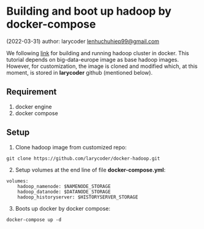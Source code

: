 # Building and boot up hadoop by docker-compose

(2022-03-31)
author: larycoder <lenhuchuhiep99@gmail.com>

We following [link](https://shortcut.com/developer-how-to/how-to-set-up-a-hadoop-cluster-in-docker)
for building and running hadoop cluster in docker. This tutorial depends on
big-data-europe image as base hadoop images. However, for customization, the
image is cloned and modified which, at this moment, is stored in **larycoder**
github (mentioned below).

## Requirement

1. docker engine
2. docker compose

## Setup

1. Clone hadoop image from customized repo:

```
git clone https://github.com/larycoder/docker-hadoop.git
```

2. Setup volumes at the end line of file **docker-compose.yml**:

```
volumes:
    hadoop_namenode: $NAMENODE_STORAGE
    hadoop_datanode: $DATANODE_STORAGE
    hadoop_historyserver: $HISTORYSERVER_STORAGE
```

3. Boots up docker by docker compose:

```
docker-compose up -d
```

